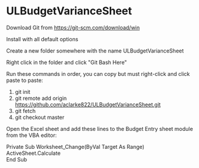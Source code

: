 # ULBudgetVarianceSheet
Download Git from https://git-scm.com/download/win  

Install with all default options

Create a new folder somewhere with the name ULBudgetVarianceSheet

Right click in the folder and click "Git Bash Here"

Run these commands in order, you can copy but must right-click and click paste to paste:
1. git init
2. git remote add origin https://github.com/aclarke822/ULBudgetVarianceSheet.git
3. git fetch
4. git checkout master


Open the Excel sheet and add these lines to the Budget Entry sheet module from the VBA editor:

Private Sub Worksheet_Change(ByVal Target As Range)  
  ActiveSheet.Calculate  
End Sub  
